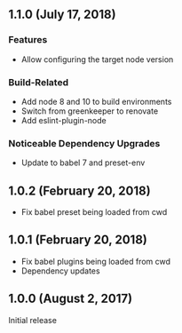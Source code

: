 ## 1.1.0 (July 17, 2018)

### Features

* Allow configuring the target node version

### Build-Related

* Add node 8 and 10 to build environments
* Switch from greenkeeper to renovate
* Add eslint-plugin-node

### Noticeable Dependency Upgrades

* Update to babel 7 and preset-env

## 1.0.2 (February 20, 2018)

* Fix babel preset being loaded from cwd

## 1.0.1 (February 20, 2018)

* Fix babel plugins being loaded from cwd
* Dependency updates

## 1.0.0 (August 2, 2017)

Initial release
